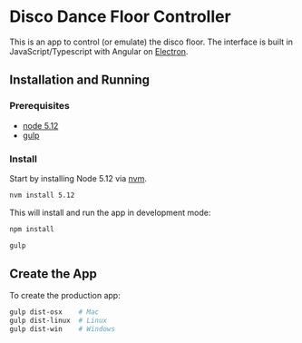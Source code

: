 # Disco Dance Floor Controller

This is an app to control (or emulate) the disco floor. The interface is built in JavaScript/Typescript with Angular
on [Electron](http://electron.atom.io/).

## Installation and Running

### Prerequisites

 * [node 5.12](https://nodejs.org/en/)
 * [gulp](http://gulpjs.com/)


### Install

Start by installing Node 5.12 via [nvm](https://github.com/creationix/nvm).

```sh
nvm install 5.12
```

This will install and run the app in development mode:

```sh
npm install

gulp
```

## Create the App

To create the production app:

```sh
gulp dist-osx    # Mac
gulp dist-linux  # Linux
gulp dist-win    # Windows
```
